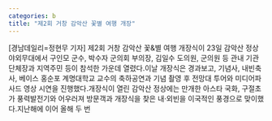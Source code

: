 ```yaml
---
categories: b
title: "제2회 거창 감악산 꽃별 여행 개장"
---
```

[경남데일리=정현무 기자] 제2회 거창 감악산 꽃&별 여행 개장식이 23일 감악산 정상 야외무대에서 구인모 군수, 박수자 군의회 부의장, 김일수 도의원, 군의원 등 관내 기관단체장과 지역주민 등이 참석한 가운데 열렸다.이날 개장식은 경과보고, 기념사, 내빈축사, 베이스 홍순포 계명대학교 교수의 축하공연과 기념 촬영 후 전망대 투어와 미디어파사드 영상 시연을 진행했다.개장식이 열린 감악산 정상에는 만개한 아스타 국화, 구절초가 풍력발전기와 어우러져 방문객과 개장식을 찾은 내·외빈을 이국적인 풍경으로 맞이했다.지난해에 이어 올해 두 번